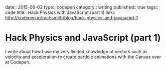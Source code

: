 date:: 2015-06-02
type:: codepen
category:: writing
published:: true
tags:: code
title:: Hack Physics with JavaScript (part 1)
link:: http://codepen.io/rachsmith/blog/hack-physics-and-javascript-1

# Hack Physics and JavaScript (part 1)

I write about how I use my very limited knowledge of vectors such as velocity and acceleration to create particle animations with the Canvas over at Codepen.